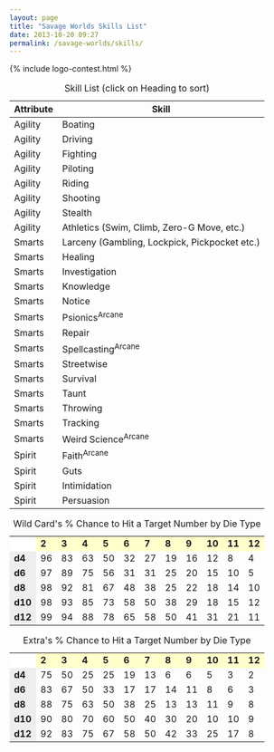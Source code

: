 ```yaml
---
layout: page
title: "Savage Worlds Skills List"
date: 2013-10-20 09:27
permalink: /savage-worlds/skills/
---
```

{% include logo-contest.html %}

<table id='sorted' class='table table-condensed tablesorter zebra-striped'>
  <caption>Skill List (click on Heading to sort)</caption>
  <thead>
    <tr>
      <th>Attribute</th>
      <th>Skill</th>
    </tr>
  </thead>
  <tbody>
    <tr>
      <td>Agility</td>
      <td>Boating</td>
    </tr>
    <tr>
      <td>Agility</td>
      <td>Driving</td>
    </tr>
    <tr>
      <td>Agility</td>
      <td>Fighting</td>
    </tr>
    <tr>
      <td>Agility</td>
      <td>Piloting</td>
    </tr>
    <tr>
      <td>Agility</td>
      <td>Riding</td>
    </tr>
    <tr>
      <td>Agility</td>
      <td>Shooting</td>
    </tr>
    <tr>
      <td>Agility</td>
      <td>Stealth</td>
    </tr>
    <tr>
      <td>Agility</td>
      <td>Athletics (Swim, Climb, Zero-G Move, etc.)</td>
    </tr>
    <tr>
      <td>Smarts</td>
      <td>Larceny (Gambling, Lockpick, Pickpocket etc.)</td>
    </tr>
    <tr>
      <td>Smarts</td>
      <td>Healing</td>
    </tr>
    <tr>
      <td>Smarts</td>
      <td>Investigation</td>
    </tr>
    <tr>
      <td>Smarts</td>
      <td>Knowledge</td>
    </tr>
    <tr>
      <td>Smarts</td>
      <td>Notice</td>
    </tr>
    <tr>
      <td>Smarts</td>
      <td>Psionics<sup>Arcane</sup></td>
    </tr>
    <tr>
      <td>Smarts</td>
      <td>Repair</td>
    </tr>
    <tr>
      <td>Smarts</td>
      <td>Spellcasting<sup>Arcane</sup></td>
    </tr>
    <tr>
      <td>Smarts</td>
      <td>Streetwise</td>
    </tr>
    <tr>
      <td>Smarts</td>
      <td>Survival</td>
    </tr>
      <tr>
      <td>Smarts</td>
      <td>Taunt</td>
    </tr>
    <tr>
      <td>Smarts</td>
      <td>Throwing</td>
    </tr>
    <tr>
      <td>Smarts</td>
      <td>Tracking</td>
    </tr>
    <tr>
      <td>Smarts</td>
      <td>Weird Science<sup>Arcane</sup></td>
    </tr>
    <tr>
      <td>Spirit</td>
      <td>Faith<sup>Arcane</sup></td>
    </tr>
    <tr>
      <td>Spirit</td>
      <td>Guts</td>
    </tr>
    <tr>
      <td>Spirit</td>
      <td>Intimidation</td>
    </tr>
    <tr>
      <td>Spirit</td>
      <td>Persuasion</td>
    </tr>
  </tbody>
</table>

<table class='table table-condensed table-bordered'>
    <caption>Wild Card's % Chance to Hit a Target Number by Die Type</caption>
    <tr bgcolor="#FFFFCC">
        <td bgcolor="#FFFFFF">&nbsp;</td>
        <td class='centered'><b>2</b></td>
        <td class='centered'><b>3</b></td>
        <td class='centered'><b>4</b></td>
        <td class='centered'><b>5</b></td>
        <td class='centered'><b>6</b></td>
        <td class='centered'><b>7</b></td>
        <td class='centered'><b>8</b></td>
        <td class='centered'><b>9</b></td>
        <td class='centered'><b>10</b></td>
        <td class='centered'><b>11</b></td>
        <td class='centered'><b>12</b></td>
    </tr>
    <tr>
        <td bgcolor="#EEEEEE"><b>d4</b></td>
        <td class='right'>96</td>
        <td class='right'>83</td>
        <td class='right'>63</td>
        <td class='right'>50</td>
        <td class='right'>32</td>
        <td class='right'>27</td>
        <td class='right'>19</td>
        <td class='right'>16</td>
        <td class='right'>12</td>
        <td class='right'>8</td>
        <td class='right'>4</td>
    </tr>
    <tr>
        <td bgcolor="#EEEEEE"><b>d6</b></td>
        <td class='right'>97</td>
        <td class='right'>89</td>
        <td class='right'>75</td>
        <td class='right'>56</td>
        <td class='right'>31</td>
        <td class='right'>31</td>
        <td class='right'>25</td>
        <td class='right'>20</td>
        <td class='right'>15</td>
        <td class='right'>10</td>
        <td class='right'>5</td>
    </tr>
    <tr>
        <td bgcolor="#EEEEEE"><b>d8</b></td>
        <td class='right'>98</td>
        <td class='right'>92</td>
        <td class='right'>81</td>
        <td class='right'>67</td>
        <td class='right'>48</td>
        <td class='right'>38</td>
        <td class='right'>25</td>
        <td class='right'>22</td>
        <td class='right'>18</td>
        <td class='right'>14</td>
        <td class='right'>10</td>
    </tr>
    <tr>
        <td bgcolor="#EEEEEE"><b>d10</b></td>
        <td class='right'>98</td>
        <td class='right'>93</td>
        <td class='right'>85</td>
        <td class='right'>73</td>
        <td class='right'>58</td>
        <td class='right'>50</td>
        <td class='right'>38</td>
        <td class='right'>29</td>
        <td class='right'>18</td>
        <td class='right'>15</td>
        <td class='right'>12</td>
    </tr>
    <tr>
        <td bgcolor="#EEEEEE"><b>d12</b></td>
        <td class='right'>99</td>
        <td class='right'>94</td>
        <td class='right'>88</td>
        <td class='right'>78</td>
        <td class='right'>65</td>
        <td class='right'>58</td>
        <td class='right'>50</td>
        <td class='right'>41</td>
        <td class='right'>31</td>
        <td class='right'>21</td>
        <td class='right'>11</td>
    </tr>
</table>

<table class='table table-condensed'>
    <caption>Extra's % Chance to Hit a Target Number by Die Type</caption>
    <tr bgcolor="#FFFFCC">
        <td bgcolor="#FFFFFF">&nbsp;</td>
        <td class='centered'><b>2</b></td>
        <td class='centered'><b>3</b></td>
        <td class='centered'><b>4</b></td>
        <td class='centered'><b>5</b></td>
        <td class='centered'><b>6</b></td>
        <td class='centered'><b>7</b></td>
        <td class='centered'><b>8</b></td>
        <td class='centered'><b>9</b></td>
        <td class='centered'><b>10</b></td>
        <td class='centered'><b>11</b></td>
        <td class='centered'><b>12</b></td>
    </tr>
    <tr>
        <td bgcolor="#EEEEEE"><b>d4</b></td>
        <td class='right'>75</td>
        <td class='right'>50</td>
        <td class='right'>25</td>
        <td class='right'>25</td>
        <td class='right'>19</td>
        <td class='right'>13</td>
        <td class='right'>6</td>
        <td class='right'>6</td>
        <td class='right'>5</td>
        <td class='right'>3</td>
        <td class='right'>2</td>
    </tr>
    <tr>
        <td bgcolor="#EEEEEE"><b>d6</b></td>
        <td class='right'>83</td>
        <td class='right'>67</td>
        <td class='right'>50</td>
        <td class='right'>33</td>
        <td class='right'>17</td>
        <td class='right'>17</td>
        <td class='right'>14</td>
        <td class='right'>11</td>
        <td class='right'>8</td>
        <td class='right'>6</td>
        <td class='right'>3</td>
    </tr>
    <tr>
        <td bgcolor="#EEEEEE"><b>d8</b></td>
        <td class='right'>88</td>
        <td class='right'>75</td>
        <td class='right'>63</td>
        <td class='right'>50</td>
        <td class='right'>38</td>
        <td class='right'>25</td>
        <td class='right'>13</td>
        <td class='right'>13</td>
        <td class='right'>11</td>
        <td class='right'>9</td>
        <td class='right'>8</td>
    </tr>
    <tr>
        <td bgcolor="#EEEEEE"><b>d10</b></td>
        <td class='right'>90</td>
        <td class='right'>80</td>
        <td class='right'>70</td>
        <td class='right'>60</td>
        <td class='right'>50</td>
        <td class='right'>40</td>
        <td class='right'>30</td>
        <td class='right'>20</td>
        <td class='right'>10</td>
        <td class='right'>10</td>
        <td class='right'>9</td>
    </tr>
    <tr>
        <td bgcolor="#EEEEEE"><b>d12</b></td>
        <td class='right'>92</td>
        <td class='right'>83</td>
        <td class='right'>75</td>
        <td class='right'>67</td>
        <td class='right'>58</td>
        <td class='right'>50</td>
        <td class='right'>42</td>
        <td class='right'>33</td>
        <td class='right'>25</td>
        <td class='right'>17</td>
        <td class='right'>8</td>
    </tr>
</table>
